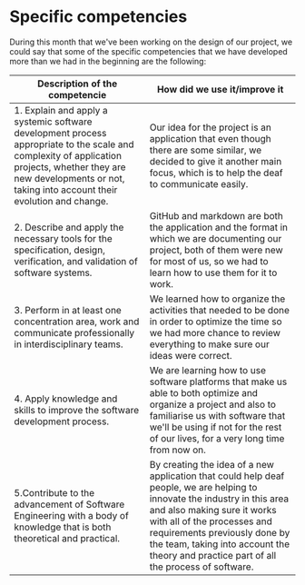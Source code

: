 # Specific competencies 
During this month that we've been working on the design of our project, we could say that some of the specific competencies that we have developed more than we had in the beginning are the following:

| Description of the competencie |How did we use it/improve it |
|--|--|
|1. Explain and apply a systemic software development process appropriate to the scale and complexity of application projects, whether they are new developments or not, taking into account their evolution and change. | Our idea for the project is an application that even though there are some similar, we decided to give it another main focus, which is to help the deaf to communicate easily. |
|2. Describe and apply the necessary tools for the specification, design, verification, and validation of software systems.| GitHub and markdown are both the application and the format in which we are documenting our project, both of them were new for most of us, so we had to learn how to use them for it to work.
|3. Perform in at least one concentration area, work and communicate professionally in interdisciplinary teams. | We learned how to organize the activities that needed to be done in order to optimize the time so we had more chance to review everything to make sure our ideas were correct.
|4. Apply knowledge and skills to improve the software development process. |We are learning how to use software platforms that make us able to both optimize and organize a project and also to familiarise us with software that we'll be using if not for the rest of our lives, for a very long time from now on.
|5.Contribute to the advancement of Software Engineering with a body of knowledge that is both theoretical and practical. | By creating the idea of a new application that could help deaf people, we are helping to innovate the industry in this area and also making sure it works with all of the processes and requirements previously done by the team, taking into account the theory and practice part of all the process of software.



